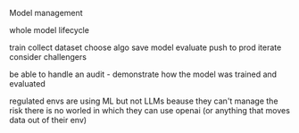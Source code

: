 

Model management

whole model lifecycle


train
	collect dataset
	choose algo
save model
evaluate
push to prod
iterate
consider challengers

be able to handle an audit - demonstrate how the model was trained and evaluated


regulated envs are using ML but not LLMs beause they can't manage the risk
there is no worled in which they can use openai (or anything that moves data out of their env)